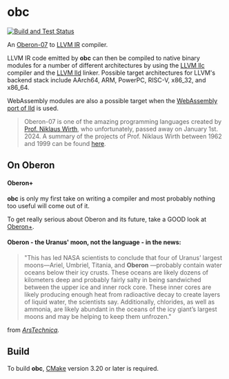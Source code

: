 # obc

[![Build and Test Status](https://github.com/raulcostajunior/obc/actions/workflows/cmake.yml/badge.svg)](https://github.com/raulcostajunior/obc/actions/workflows/cmake.yml)

An [Oberon-07](https://people.inf.ethz.ch/wirth/Oberon/Oberon07.Report.pdf)
to [LLVM IR](https://llvm.org/docs/LangRef.html) compiler.

LLVM IR code emitted by **obc** can then be compiled to native binary modules for a number of different architectures by
using the [LLVM llc](https://llvm.org/docs/CommandGuide/llc.html) compiler and the [LLVM lld](https://lld.llvm.org)
linker. Possible target architectures for LLVM's backend stack include AArch64, ARM, PowerPC, RISC-V, x86_32, and
x86_64.

WebAssembly modules are also a possible target when the [WebAssembly port of lld](https://lld.llvm.org/WebAssembly.html)
is used.

> Oberon-07 is one of the amazing programming languages created
> by [Prof. Niklaus Wirth](https://people.inf.ethz.ch/wirth/), who unfortunately, passed away on
> January 1st. 2024. A summary of the projects of Prof. Niklaus Wirth between 1962 and 1999 can be
> found [here](https://people.inf.ethz.ch/wirth/projects.html).

## On Oberon

#### Oberon+

**obc** is only my first take on writing a compiler and most probably nothing too useful will come out of it.

To get really serious about Oberon and its future, take a GOOD look at [Oberon+](https://oberon-lang.github.io/).

#### Oberon - the Uranus' moon, not the language - in the news:

> "This has led NASA scientists to conclude that four of Uranus’ largest moons—Ariel, Umbriel, Titania, and **Oberon**
> —probably contain water oceans below their icy crusts. These oceans are likely dozens of kilometers deep and probably
> fairly salty in being sandwiched between the upper ice and inner rock core. These inner cores are likely producing
> enough heat from radioactive decay to create layers of liquid water, the scientists say. Additionally, chlorides, as
> well as ammonia, are likely abundant in the oceans of the icy giant’s largest moons and may be helping to keep them
> unfrozen."
>
>
from <cite> [ArsTechnica](https://arstechnica.com/science/2023/05/as-many-as-four-moons-around-uranus-may-have-oceans-below-the-surface/). </cite>

## Build

To build **obc**, [CMake](https://cmake.org) version 3.20 or later is required.

